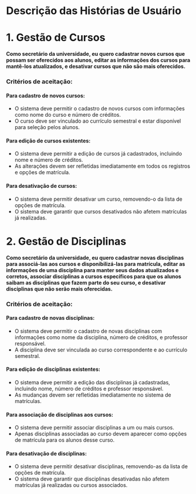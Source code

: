 # Descrição das Histórias de Usuário

# 1. Gestão de Cursos

**Como secretário da universidade, eu quero cadastrar novos cursos que possam ser oferecidos aos alunos, editar as informações dos cursos para mantê-los atualizados, e desativar cursos que não são mais oferecidos.**

### Critérios de aceitação:

#### Para cadastro de novos cursos:
- O sistema deve permitir o cadastro de novos cursos com informações como nome do curso e número de créditos.
- O curso deve ser vinculado ao currículo semestral e estar disponível para seleção pelos alunos.

#### Para edição de cursos existentes:
- O sistema deve permitir a edição de cursos já cadastrados, incluindo nome e número de créditos.
- As alterações devem ser refletidas imediatamente em todos os registros e opções de matrícula.

#### Para desativação de cursos:
- O sistema deve permitir desativar um curso, removendo-o da lista de opções de matrícula.
- O sistema deve garantir que cursos desativados não afetem matrículas já realizadas.

# 2. Gestão de Disciplinas

**Como secretário da universidade, eu quero cadastrar novas disciplinas para associá-las aos cursos e disponibilizá-las para matrícula, editar as informações de uma disciplina para manter seus dados atualizados e corretos, associar disciplinas a cursos específicos para que os alunos saibam as disciplinas que fazem parte do seu curso, e desativar disciplinas que não serão mais oferecidas.**

### Critérios de aceitação:

#### Para cadastro de novas disciplinas:
- O sistema deve permitir o cadastro de novas disciplinas com informações como nome da disciplina, número de créditos, e professor responsável.
- A disciplina deve ser vinculada ao curso correspondente e ao currículo semestral.

#### Para edição de disciplinas existentes:
- O sistema deve permitir a edição das disciplinas já cadastradas, incluindo nome, número de créditos e professor responsável.
- As mudanças devem ser refletidas imediatamente no sistema de matrículas.

#### Para associação de disciplinas aos cursos:
- O sistema deve permitir associar disciplinas a um ou mais cursos.
- Apenas disciplinas associadas ao curso devem aparecer como opções de matrícula para os alunos desse curso.

#### Para desativação de disciplinas:
- O sistema deve permitir desativar disciplinas, removendo-as da lista de opções de matrícula.
- O sistema deve garantir que disciplinas desativadas não afetem matrículas já realizadas ou cursos associados.
